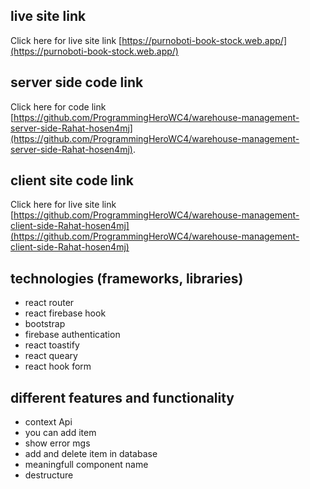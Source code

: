 ## live site link
Click here for live site link [https://purnoboti-book-stock.web.app/](https://purnoboti-book-stock.web.app/)

## server side code link
Click here for code link [https://github.com/ProgrammingHeroWC4/warehouse-management-server-side-Rahat-hosen4mj](https://github.com/ProgrammingHeroWC4/warehouse-management-server-side-Rahat-hosen4mj).

## client site code link
Click here for live site link [https://github.com/ProgrammingHeroWC4/warehouse-management-client-side-Rahat-hosen4mj](https://github.com/ProgrammingHeroWC4/warehouse-management-client-side-Rahat-hosen4mj)

## technologies (frameworks, libraries) 
* react router
* react firebase hook
* bootstrap
* firebase authentication
* react toastify
* react queary
* react hook form

## different features and functionality
* context Api
* you can add item
* show error mgs
* add and delete item in database
* meaningfull component name
* destructure
